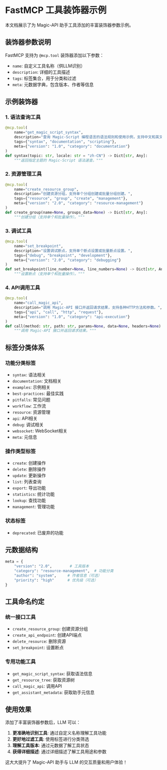 # FastMCP 工具装饰器示例

本文档展示了为 Magic-API 助手工具添加的丰富装饰器参数示例。

## 装饰器参数说明

FastMCP 支持为 `@mcp.tool` 装饰器添加以下参数：

- `name`: 自定义工具名称（供LLM识别）
- `description`: 详细的工具描述
- `tags`: 标签集合，用于分类和过滤
- `meta`: 元数据字典，包含版本、作者等信息

## 示例装饰器

### 1. 语法查询工具
```python
@mcp.tool(
    name="get_magic_script_syntax",
    description="查询 Magic-Script 编程语言的语法规则和使用示例，支持中文和英文。",
    tags={"syntax", "documentation", "scripting"},
    meta={"version": "1.0", "category": "documentation"}
)
def syntax(topic: str, locale: str = "zh-CN") -> Dict[str, Any]:
    """返回指定主题的 Magic-Script 语法速查。"""
```

### 2. 资源管理工具
```python
@mcp.tool(
    name="create_resource_group",
    description="创建资源分组，支持单个分组创建或批量分组创建。",
    tags={"resource", "group", "create", "management"},
    meta={"version": "2.0", "category": "resource-management"}
)
def create_group(name=None, groups_data=None) -> Dict[str, Any]:
    """创建分组（支持单个和批量操作）。"""
```

### 3. 调试工具
```python
@mcp.tool(
    name="set_breakpoint",
    description="设置调试断点，支持单个断点设置或批量断点设置。",
    tags={"debug", "breakpoint", "development"},
    meta={"version": "2.0", "category": "debugging"}
)
def set_breakpoint(line_number=None, line_numbers=None) -> Dict[str, Any]:
    """设置断点（支持单个和批量操作）。"""
```

### 4. API调用工具
```python
@mcp.tool(
    name="call_magic_api",
    description="调用 Magic-API 接口并返回请求结果，支持各种HTTP方法和参数。",
    tags={"api", "call", "http", "request"},
    meta={"version": "1.0", "category": "api-execution"}
)
def call(method: str, path: str, params=None, data=None, headers=None) -> Dict[str, Any]:
    """调用 Magic-API 接口并返回请求结果。"""
```

## 标签分类体系

### 功能分类标签
- `syntax`: 语法相关
- `documentation`: 文档相关
- `examples`: 示例相关
- `best-practices`: 最佳实践
- `pitfalls`: 常见问题
- `workflow`: 工作流
- `resource`: 资源管理
- `api`: API相关
- `debug`: 调试相关
- `websocket`: WebSocket相关
- `meta`: 元信息

### 操作类型标签
- `create`: 创建操作
- `delete`: 删除操作
- `update`: 更新操作
- `list`: 列表查询
- `export`: 导出功能
- `statistics`: 统计功能
- `lookup`: 查找功能
- `management`: 管理功能

### 状态标签
- `deprecated`: 已废弃的功能

## 元数据结构

```python
meta = {
    "version": "2.0",        # 工具版本
    "category": "resource-management",  # 功能分类
    "author": "system",     # 作者信息（可选）
    "priority": "high"      # 优先级（可选）
}
```

## 工具命名约定

### 统一接口工具
- `create_resource_group`: 创建资源分组
- `create_api_endpoint`: 创建API端点
- `delete_resource`: 删除资源
- `set_breakpoint`: 设置断点

### 专用功能工具
- `get_magic_script_syntax`: 获取语法信息
- `get_resource_tree`: 获取资源树
- `call_magic_api`: 调用API
- `get_assistant_metadata`: 获取助手元信息

## 使用效果

添加了丰富装饰器参数后，LLM 可以：

1. **更准确地识别工具**: 通过自定义名称理解工具功能
2. **更好地过滤工具**: 使用标签进行分类筛选
3. **理解工具版本**: 通过元数据了解工具状态
4. **获得详细描述**: 通过详细描述了解工具用途和参数

这大大提升了 Magic-API 助手与 LLM 的交互质量和用户体验！
